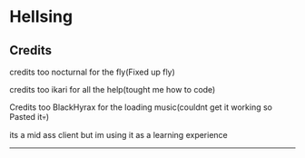 # Hellsing
Credits
-------------------------------------------------

credits too nocturnal for the fly(Fixed up fly)

credits too ikari for all the help(tought me how to code)

Credits too BlackHyrax for the loading music(couldnt get it working so Pasted it💀)

its a mid ass client but im using it as a learning experience

--------------------------------------------------
